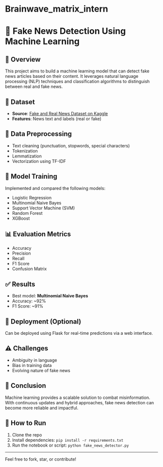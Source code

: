 # Brainwave_matrix_intern
# 📰 Fake News Detection Using Machine Learning

## 📌 Overview
This project aims to build a machine learning model that can detect fake news articles based on their content. It leverages natural language processing (NLP) techniques and classification algorithms to distinguish between real and fake news.

## 📂 Dataset
- **Source**: [Fake and Real News Dataset on Kaggle](https://www.kaggle.com/clmentbisaillon/fake-and-real-news-dataset)
- **Features**: News text and labels (real or fake)

## 🧹 Data Preprocessing
- Text cleaning (punctuation, stopwords, special characters)
- Tokenization
- Lemmatization
- Vectorization using TF-IDF

## 🧠 Model Training
Implemented and compared the following models:
- Logistic Regression
- Multinomial Naive Bayes
- Support Vector Machine (SVM)
- Random Forest
- XGBoost

## 📊 Evaluation Metrics
- Accuracy
- Precision
- Recall
- F1 Score
- Confusion Matrix

## ✅ Results
- Best model: **Multinomial Naive Bayes**
- Accuracy: ~92%
- F1 Score: ~91%

## 🚀 Deployment (Optional)
Can be deployed using Flask for real-time predictions via a web interface.

## ⚠️ Challenges
- Ambiguity in language
- Bias in training data
- Evolving nature of fake news

## 📌 Conclusion
Machine learning provides a scalable solution to combat misinformation. With continuous updates and hybrid approaches, fake news detection can become more reliable and impactful.

## 📁 How to Run
1. Clone the repo
2. Install dependencies: `pip install -r requirements.txt`
3. Run the notebook or script: `python fake_news_detector.py`

---

Feel free to fork, star, or contribute!

